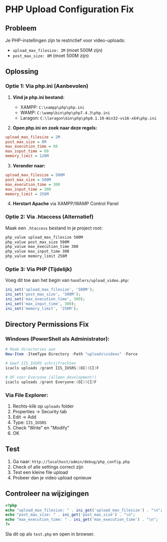 # PHP Upload Configuration Fix

## Probleem
Je PHP-instellingen zijn te restrictief voor video-uploads:
- `upload_max_filesize: 2M` (moet 500M zijn)
- `post_max_size: 8M` (moet 500M zijn)

## Oplossing

### Optie 1: Via php.ini (Aanbevolen)

1. **Vind je php.ini bestand:**
   - XAMPP: `C:\xampp\php\php.ini`
   - WAMP: `C:\wamp\bin\php\php7.4.3\php.ini`
   - Laragon: `C:\laragon\bin\php\php8.1.10-Win32-vs16-x64\php.ini`

2. **Open php.ini en zoek naar deze regels:**
```ini
upload_max_filesize = 2M
post_max_size = 8M
max_execution_time = 60
max_input_time = 60
memory_limit = 128M
```

3. **Verander naar:**
```ini
upload_max_filesize = 500M
post_max_size = 500M
max_execution_time = 300
max_input_time = 300
memory_limit = 256M
```

4. **Herstart Apache** via XAMPP/WAMP Control Panel

### Optie 2: Via .htaccess (Alternatief)

Maak een `.htaccess` bestand in je project root:

```apache
php_value upload_max_filesize 500M
php_value post_max_size 500M
php_value max_execution_time 300
php_value max_input_time 300
php_value memory_limit 256M
```

### Optie 3: Via PHP (Tijdelijk)

Voeg dit toe aan het begin van `handlers/upload_video.php`:

```php
ini_set('upload_max_filesize', '500M');
ini_set('post_max_size', '500M');
ini_set('max_execution_time', 300);
ini_set('max_input_time', 300);
ini_set('memory_limit', '256M');
```

## Directory Permissions Fix

### Windows (PowerShell als Administrator):
```powershell
# Maak directories aan
New-Item -ItemType Directory -Path "uploads\videos" -Force

# Geef IIS_IUSRS schrijfrechten
icacls uploads /grant IIS_IUSRS:(OI)(CI)F

# OF voor Everyone (alleen development!)
icacls uploads /grant Everyone:(OI)(CI)F
```

### Via File Explorer:
1. Rechts-klik op `uploads` folder
2. Properties → Security tab
3. Edit → Add
4. Type: `IIS_IUSRS`
5. Check "Write" en "Modify"
6. OK

## Test

1. Ga naar: `http://localhost/admin/debug/php_config.php`
2. Check of alle settings correct zijn
3. Test een kleine file upload
4. Probeer dan je video upload opnieuw

## Controleer na wijzigingen

```php
<?php
echo "upload_max_filesize: " . ini_get('upload_max_filesize') . "\n";
echo "post_max_size: " . ini_get('post_max_size') . "\n";
echo "max_execution_time: " . ini_get('max_execution_time') . "\n";
?>
```

Sla dit op als `test.php` en open in browser.
